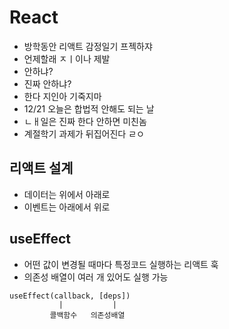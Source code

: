 # React
- 방학동안 리액트 감정일기 프젝하쟈
- 언제할래 ㅈㅣ이나 제발 
- 안하냐?
- 진짜 안하냐?
- 한다 지인아 기죽지마
- 12/21 오늘은 합법적 안해도 되는 날 
- ㄴㅐ일은 진짜 한다 안하면 미친놈
- 계절학기 과제가 뒤집어진다 ㄹㅇ 

## 리액트 설계
 - 데이터는 위에서 아래로
 - 이벤트는 아래에서 위로

## useEffect
 - 어떤 값이 변경될 때마다 특정코드 실행하는 리액트 훅
 - 의존성 배열이 여러 개 있어도 실행 가능 
 ```
 useEffect(callback, [deps])
            |           |
          콜백함수   의존성배열
 ```
